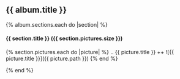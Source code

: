 
## {{ album.title }}

{% album.sections.each do |section| %}

#### {{ section.title }} ({{ section.pictures.size }})

  {% section.pictures.each do |picture| %}
    ..
    {{ picture.title }}  ++
    ![{{ picture.title }}]({{ picture.path }})
  {% end %}

{% end %}

